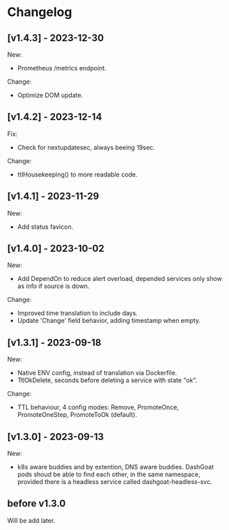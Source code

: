 
# Changelog
## [v1.4.3] - 2023-12-30
New:
 - Prometheus /metrics endpoint.

Change:
 - Optimize DOM update.

## [v1.4.2] - 2023-12-14
Fix:
 - Check for nextupdatesec, always beeing 19sec.

Change:
 - ttlHousekeeping() to more readable code.

## [v1.4.1] - 2023-11-29
New:
 - Add status favicon.

## [v1.4.0] - 2023-10-02
New:
 - Add DependOn to reduce alert overload, depended services only show as info if source is down.

Change:
 - Improved time translation to include days.
 - Update 'Change' field behavior, adding timestamp when empty.

## [v1.3.1] - 2023-09-18
New:
- Native ENV config, instead of translation via Dockerfile.
- TtlOkDelete, seconds before deleting a service with state "ok".

Change:
 - TTL behaviour, 4 config modes: Remove, PromoteOnce, PromoteOneStep, PromoteToOk (default).

## [v1.3.0] - 2023-09-13
New:
 - k8s aware buddies and by extention, DNS aware buddies. DashGoat pods shoud be able to find each other, in the same namespace, provided there is a headless service called dashgoat-headless-svc.

## before v1.3.0
Will be add later.